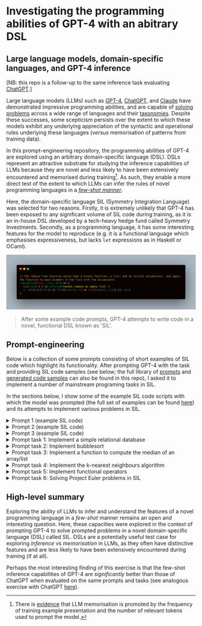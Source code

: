 # Investigating the programming abilities of GPT-4 with an abitrary DSL

## Large language models, domain-specific languages, and GPT-4 inference

[NB: this repo is a follow-up to the same inference task evaluating [ChatGPT](https://github.com/mccaffary/ChatGPT-Domain-Specific-Language/tree/main).]

Large language models (LLMs) such as [GPT-4](https://openai.com/product/gpt-4), [ChatGPT](https://openai.com/blog/chatgpt/), and [Claude](https://scale.com/blog/chatgpt-vs-claude) have demonstrated impressive programming abilities, and are capable of [solving problems](https://github.com/mccaffary/GPT-4-ChatGPT-Project-Euler) across a wide range of languages and their [taxonomies](https://github.com/mccaffary/ChatGPT-Domain-Specific-Language/blob/main/images/programming_language_expressiveness.png). Despite these successes, some scepticism persists over the extent to which these models exhibit any underlying appreciation of the syntactic and operational rules underlying these languages (*versus* memorisation of patterns from training data).

In this prompt-engineering repository, the programming abilities of GPT-4 are explored using an arbitrary domain-specific language (DSL). DSLs represent an attractive substrate for studying the inference capabilities of LLMs because they are novel and less likely to have been extensively encountered and memorised during training[^1]. As such, they enable a more direct test of the extent to which LLMs can infer the rules of novel programming languages in a [*few-shot manner*](https://arxiv.org/abs/2005.14165).

Here, the domain-specific language SIL (Symmetry Integration Language) was selected for two reasons. Firstly, it is extremely unlikely that GPT-4 has been exposed to any significant volume of SIL code during training, as it is an in-house DSL developed by a tech-heavy hedge fund called Symmetry Investments. Secondly, as a programming language, it has some interesting features for the model to reproduce (e.g. it is a functional language which emphasises expressiveness, but lacks `let` expressions as in Haskell or OCaml).

  
![](images/new_SIL_example.png)
> After some example code prompts, GPT-4 attempts to write code in a novel, functional DSL known as 'SIL'.

[^1]: There is [evidence](https://arxiv.org/abs/2202.07646) that LLM memorisation is promoted by the frequency of training example presentation and the number of relevant tokens used to prompt the model.

## Prompt-engineering

Below is a collection of some prompts consisting of short examples of SIL code which highlight its functionality. After prompting GPT-4 with the task and providing SIL code samples (see below; the full library of [prompts](https://github.com/mccaffary/GPT-4-Domain-Specific-Language/tree/main/src/SIL-code/prompt-example) and [generated code samples](https://github.com/mccaffary/GPT-4-Domain-Specific-Language/tree/main/src/SIL-code/generated-SIL-code) can also be found in this repo), I asked it to implement a number of mainstream programing tasks in SIL.

In the sections below, I show some of the example SIL code scripts with which the model was prompted (the full set of examples can be found [here](https://github.com/mccaffary/ChatGPT-Domain-Specific-Language/tree/main/prompt_library)) and its attempts to implement various problems in SIL.

<details>
<summary>Prompt 1 (example SIL code)</summary>
<br>

The first prompt is a script to handle some mail server functionality. As such, it differs greatly from the type of problem I will subsequently prompt ChatGPT to solve, but it does illustrate some of the syntax, data structures, and functional aspects of SIL (e.g. `|>`).

```d
// example of using IMAP IDLE to run rules on new mail
import imap
moveMessages(session,ids,target) => if (ids.length > 0) then imap.moveUIDs(session,ids,target) else false
login = imap.ImapLogin(environment("IMAP_USER"),environment("IMAP_PASS"))
server = imap.ImapServer("imap.fastmail.com","993")
session = imap.Session(server,login,true,imap.Options(debugMode:true)) |> imap.openConnection |> imap.login

rules=[ [
	["INBOX/0receipts",
	[
		"FROM OnlineServices@welcome.aexp.com",
		"FROM interactivebrokers.com",
	]],
	["Junk",
	[
		"FROM Tapatalk",
	]],
	["INBOX/newsletters",
	[
		"FROM news@pitchbook.com",
		"HEADER X-mailer mailgun",
		"HEADER X-mailer WPMailSMTP/Mailer/mailgun 2.4.0",
		"HEADER X-mailer nlserver",
		"FROM hbr.org",
		"FROM elliottwave.com",
		"OR FROM cio.com FROM cio.co.uk",
		"FROM substack.com",
		"FROM eaglealpha.com",
		"FROM haaretz.com",
		"FROM gavekal.com",
		"FROM go.weka.io",
		"FROM marketing.weka.io",
		`HEADER list-unsubscribe ""`,
		`HEADER list-Id ""`,
		`HEADER list-Post ""`,
		`HEADER list-owner""`,
		`HEADER Precedence bulk`,
		`HEADER Precedence list`,
		`HEADER list-bounces ""`,
		`HEADER list-help ""`,
		`HEADER List-Unsubscribe ""`,
		"FROM no-reply",
	]],
	["INBOX/notifications",
	[
		`KEYWORD "$IsNotification"`,
		"FROM feedback@slack.com",
		"FROM donotreply@myhermes.co.uk",
		"FROM skillcast.com",
		"FROM reedmac.co.uk",
		"FROM noreply@uber.com",
		"FROM uber@uber.com",
		"FROM do-not-reply@trello.com",
	]],
]

runRules(Session,Rules) => Rules
	|> map(target => [target[0],(target[1] |>map(term => imap.search(Session,term).ids))])
	|> mapa(set => moveMessages(Session,set[1] |> join,set[0]))

runRulesBox(Session,Rules,Mailbox) => {
	imap.select(Session,Mailbox)
	in runRules(Session,Rules)
}

inboxes=[ "INBOX"]
result = inboxes |> mapa(inbox => runRulesBox(session,rules,imap.Mailbox(session,inbox)))
print(result)
import parallel;
threadFunction(x) => {
	imap.idle(session)
	in inboxes |> mapa(inbox => runRulesBox(session,rules,imap.Mailbox(session,inbox)))
}
parallel.runEvents((x)=>false,[threadFunction])
```
  
</details>

<details>
<summary>Prompt 2 (example SIL code)</summary>
<br>

The second example code prompt similarly aims to highlight some features of this DSL for the model, and introduces some new standard library functions such as `iota` and `fold`.

```d
import imap
import imap_config
import string

// Get the configuration from the environment and command line.
config = imap_config.getConfig(commandLineArguments)

// -------------------------------------------------------------------------------------------------
// Some helper functions.
//
// Firstly, a function to join an array of strings.

joinFields(flds, sep) => {
  len(flds) > 0 |> enforce("Cannot join an empty array.")
  in fold(flds[1:$], (str, fld) => str ~ sep ~ fld, flds[0])
}

// Secondly, a field formatter which strips the field prefix and pads to a fixed width.
// E.g., ("From: me@here.com" |> fmtField(20)) == "me@here.com         "

fmtField(field, width) => {
  pad(str) => iota(width - len(str)) |> fold((a, i) => a ~ " ", str)
  in field
    |> string.split(": ")[1:$]
    |> joinFields(": ")
    |> pad
}

// And thirdly, a function which concatenates the headers into a formatted string.

fmtHeaders(outStr, headers) => {
  outStr ~ "  " ~ joinFields(headers, " | ") ~ "\n"
}

// -------------------------------------------------------------------------------------------------

// Connect to the inbox.
creds = imap.ImapLogin(config.user, config.pass)
server = imap.ImapServer(config.host, config.port)
session =
  imap.Session(server, creds)
  |> imap.openConnection()
  |> imap.login()
inbox = imap.Mailbox(session, "INBOX")

// Get the number of messages in the inbox.
msgCount = imap.status(session, inbox).messages

// Select the default inbox.
inbox |> imap.examine(session, _)

// Get the headers (date, from and subject) for each message, from oldest to newest, format and
// print them.
headers =
  iota(msgCount)
    |> map(id => "#" ~ toString(id + 1))
    |> map(id =>
         imap.fetchFields(session, id, "date from subject").lines
           |> map(hdr => fmtField(hdr, 40)))
    |> fold(fmtHeaders, "INBOX:\n")
print(headers)
```
  
</details>

<details>
<summary>Prompt 3 (example SIL code)</summary>
<br>

The third code sample further illustrates some of the unusual features of this DSL, with the aim that ChatGPT will use these in its own implementations next.

```d
// This script will create a report based on a specific example set of automated 'support' emails.
// E.g.,
//
// "support.mbox": 17 messages 17 new
//  N  1 robot@example.com     Mon May 11 22:26  28/1369  "Alert: new issue 123"
//  N  2 robot@example.com     Tue May 12 12:20  22/933   "Notification: service change"
//  N  3 robot@example.com     Tue May 12 12:36  26/1341  "Alert: new issue 124"
//  N  4 robot@example.com     Wed May 13 02:13  21/921   "Resolution: issue 124"
//  N  5 person@example.com    Wed May 13 18:53  26/1332  "Email not from robot."
//  N  6 robot@example.com     Thu May 14 03:13  27/1339  "Alert: new issue 125"
//  N  7 robot@example.com     Thu May 14 08:46  26/1270  "Resolution: issue 123"
//  N  8 robot@example.com     Thu May 14 17:06  25/1249  "Alert: new issue 126"
//  N  9 robot@example.com     Fri May 15 09:46  24/1185  "Resolution: issue 126"
//  N 10 robot@example.com     Fri May 15 12:33  23/1052  "Alert: new issue 127"
//  N 11 robot@example.com     Fri May 15 15:20  27/1331  "Notification: service change"
//  N 12 robot@example.com     Fri May 15 18:06  23/953   "Resolution: issue 127"
//  N 13 robot@example.com     Mon May 18 12:46  27/1218  "Alert: new issue 128"
//  N 14 robot@example.com     Mon May 18 15:33  32/1628  "Alert: new issue 129"
//  N 15 robot@example.com     Tue May 19 05:26  25/1176  "Resolution: issue 128"
//  N 16 robot@example.com     Tue May 19 08:13  26/1312  "Notification: service change"
//  N 17 robot@example.com     Tue May 19 11:00  28/1275  "Alert: new issue 130"
//
//
// Each of these automated emails are from `robot` _except_ for message 5.  Messages 2, 8 and 16 are
// from `robot` but are unrelated to issues.
//
// This script will search for emails and match new issue numbers with resolutions to report the
// number of outstanding alerts.

import imap
import * from imap.query
import imap_config

import dates
import string

// Get the configuration from the environment and command line.
config = imap_config.getConfig(commandLineArguments)

// Connect to the inbox.
creds = imap.ImapLogin(config.user, config.pass)
server = imap.ImapServer(config.host, config.port)
session =
  imap.Session(server, creds)
    |> imap.openConnection()
    |> imap.login()
inbox = imap.Mailbox(session, "support")

// Select the default inbox.
inbox |> imap.examine(session, _)

// These criteria are common for both our searches.
commonCrit = imap.Query()
    |> and(from(`robot@example.com`))
    |> and(sentSince(dates.Date(2020, 5, 13)))

// Get each of the alerts and resolutions from the past week (13-19 May 2020).
alertMsgIds =
  imap.search(session, imap.Query(subject("Alert: new issue")) |> and(commonCrit)).ids
resolutionMsgIds =
  imap.search(session, imap.Query(subject("Resolution: issue")) |> and(commonCrit)).ids

// A function to get the alert ID from a message subject.
getAlertId(msgId) => {
  imap.fetchFields(session, toString(msgId), "subject").lines[0]
    |> string.split()[$ - 1]
}

// A function to remove an entry from a table whether it's there or not.
removeIfExists(tbl, key) => {
  if find(keys(tbl), key) == [] then
    tbl
  else
    removeEntry(tbl, key)
}

// Now find those alerts which have no resolution.  Firstly the subject for each alert, get the
// issue number end and store it in a table.
allAlertTable = alertMsgIds |> fold((tbl, msgId) => addEntry(tbl, getAlertId(msgId), msgId), {})

// Go through the resolutions and remove their corresponding alerts from the table.
unresolvedAlertTable =
  resolutionMsgIds |> fold((tbl, msgId) => removeIfExists(tbl, getAlertId(msgId)), allAlertTable)

// Create a report with the date of the unresolved alerts.
report =
  keys(unresolvedAlertTable)
    |> map(alertId => {
         msgId = unresolvedAlertTable[alertId] |> toString
       in [ alertId
          , imap.fetchFields(session, msgId, "date").lines[0]
          , imap.fetchText(session, msgId).lines[0]
          ]
       })
    |> fold((outStr, tuple) => {
         outStr ~ "Issue: " ~ tuple[0] ~ "\n  " ~ tuple[1] ~ "\n  Summary: " ~ tuple[2] ~ "\n"
       }, "\nUNRESOLVED ISSUES FROM THE PAST 10 DAYS:\n\n")

// Close the session.
imap.closeConnection(session)

// Print the report last.
print(report)
```
  
</details>

<details>
<summary>Prompt task 1: Implement a simple relational database</summary>
<br>
  
As a first exercise, I asked the model to implement a very simple relational database in SIL, with basic functionalities (note that `//` denotes commenting in SIL).

```d
import imap
import imap_config
import string

// Get the configuration from the environment and command line.
config = imap_config.getConfig(commandLineArguments)

// Connect to the server.
creds = imap.ImapLogin(config.user, config.pass)
server = imap.ImapServer(config.host, config.port)
session =
  imap.Session(server, creds)
  |> imap.openConnection()
  |> imap.login()

// -------------------------------------------------------------------------------------------------
// Here's an attempt to create something resembling a simple relational database.

// Define two tables, 'Employees' and 'Departments'.
Employees = { "1": ["Alice", "Engineering"], "2": ["Bob", "Marketing"], "3": ["Charlie", "Engineering"] }
Departments = { "Engineering": ["Alice", "Charlie"], "Marketing": ["Bob"] }

// Function to emulate SQL SELECT operation.
select = (table, id) => {
    table[id] |> enforce("Id does not exist in table.")
}

// Function to emulate SQL INSERT operation.
insert = (table, id, values) => {
    addEntry(table, id, values)
}

// Function to emulate SQL DELETE operation.
delete = (table, id) => {
    removeEntry(table, id)
}

// Function to emulate SQL JOIN operation.
join = (table1, table2, commonField) => {
    // This is a very basic JOIN operation and does not account for multiple matches, etc.
    joinedTable = {}
    for key in keys(table1) {
        value = table1[key][commonField]
        if find(keys(table2), value) != [] {
            joinedTable = addEntry(joinedTable, key, [table1[key], table2[value]])
        }
    }
    joinedTable
}

// Close the session.
imap.closeConnection(session)

// Perform operations.
newEmployee = ["David", "Marketing"]
Employees = insert(Employees, "4", newEmployee)
Departments = insert(Departments, newEmployee[1], ["David"])
print(select(Employees, "1"))
print(join(Employees, Departments, 1))
```
  
</details>

<details>
<summary>Prompt task 2: Implement bubblesort</summary>
<br>

Implementing sorting algorithms is an archetypal software engineering interview question. Here, I asked GPT-4 to implement [bubblesort](https://en.wikipedia.org/wiki/Bubble_sort) (conceptually the most basic sorting algorithm) in SIL. Below is the response:

```d
// Helper function to bubble up the largest value in one pass
bubble(list) => {
  if length(list) <= 1 then
    list
  else
    if list[0] > list[1] then
      [list[1]] ~ bubble([list[0]] ~ list[2 to $])
    else
      [list[0]] ~ bubble(list[1 to $])
}

// Main BubbleSort function
bubbleSort(list) => {
  bubbled = bubble(list)
  if bubbled == list then
    list
  else
    bubbleSort(bubbled)
}
```
  
</details>

<details>
<summary>Prompt task 3: Implement a function to compute the median of an array/list</summary>
<br>

Next, I prompted the model to write a script for computing the median of a list (generated response below). The helper function `sortList` is, indeed, consistent with functional programming paradigms, but here GPT-4 assumes the existence of the assignment operator `:=`.

```d
// Helper function to sort an array of integers.
sortList(list) => list |> len |> iota |> map(i => list |> min |> snd) |> each((i, minVal) => list := removeIndex(list, minVal))

// Function to compute the median of a set of integers.
computeMedian(list) => {
  // Sort the list in ascending order.
  sortedList = sortList(list)
  
  // Get the length of the list.
  length = len(sortedList)

  // Check if the length is even.
  isEven = length % 2 == 0

  // If the length is even, the median is the average of the two middle numbers.
  // Otherwise, the median is just the middle number.
  median = 
    if isEven then 
      (sortedList[length / 2 - 1] + sortedList[length / 2]) / 2 
    else 
      sortedList[length / 2]
  
  // Return the median.
  median
}
```
  
</details>

<details>
<summary>Prompt task 4: Implement the k-nearest neighbours algorithm</summary>
<br>
  
GPT-4 was next prompted to implement the *k*-nearest neighbours algorithm in SIL. Aside from hallucinating/assuming the existence of a module called `math` (which, arguably, is a reasonable assumption for the scope of this exercise), this seems like an acceptable solution, which appropriately leverages functional operators such as `|>`, `map`, and `fold`.

```d
import math

distance(p1, p2) => {
  math.sqrt(
    math.pow(p1[0] - p2[0], 2)
    + math.pow(p1[1] - p2[1], 2)
  )
}

majorityVote(labels) => {
  labelCounts = labels |> fold((counts, label) => addEntry(counts, label, get(counts, label, 0) + 1), {})
  labelCounts |> maxBy((_, count) => count)
}

knn(data, newPoint, k) => {
  distances = data |> map((point, label) => (distance(point, newPoint), label))
  sorted = distances |> sort((a, b) => a[0] < b[0])
  nearest = sorted |> take(k)
  labels = nearest |> map((_, label) => label)
  majorityVote(labels)
}

```
  
</details>
	

<details>
<summary>Prompt task 5: Implement functional operators</summary>
<br>

One of the interesting features of functional languages is that they can be highly expressive. Here, I prompted GPT-4 to implement the basic functional operators `map`, `filter`, and `reduce` (or `fold` in the context of functional languages).
	
```d
// map

// The map-like function would take a function and a list, and apply the function to each element in the list.
mapList(func, list) => {
  len(list) > 0 |> enforce("Cannot map over an empty list.")
  in iota(len(list)) |> fold((result, i) => addEntry(result, func(list[i])), [])
}

// filter

// The filter-like function would take a predicate and a list, and return a list of elements for which the predicate returns true.
filterList(pred, list) => {
  len(list) > 0 |> enforce("Cannot filter an empty list.")
  in iota(len(list)) |> fold((result, i) => if pred(list[i]) then addEntry(result, list[i]) else result, [])
}

// reduce

// The reduce-like function would take a binary function, a list, and an initial accumulator, and apply the function to each element in the list with the accumulator.
reduceList(func, list, acc) => {
  len(list) > 0 |> enforce("Cannot reduce an empty list.")
  in iota(len(list)) |> fold((result, i) => func(result, list[i]), acc)
}

```
  
</details>

<details>
<summary>Prompt task 6: Solving Project Euler problems in SIL</summary>
<br>

[Project Euler](https://projecteuler.net/) is a collection of mathematical and programming problems (which I think make [interesting prompts](https://github.com/mccaffary/ChatGPT-Project-Euler) for LLMs). Here, I prompt GPT-4 to solve the first two Project Euler problems using SIL.

```d
// Project Euler problem #1:
// Here, my prompt was to solve the (easy) first problem of the Project Euler series (https://projecteuler.net/problem=1)

// Define a range from 1 to 999.
range = iota(999) |> map(x => x + 1)

// Define a function to check if a number is a multiple of 3 or 5.
isMultipleOf3Or5 = (num) => num % 3 == 0 || num % 5 == 0

// Filter the range to get only multiples of 3 or 5.
multiples = range |> filter(isMultipleOf3Or5)

// Sum the multiples.
sum = multiples |> fold((a, b) => a + b, 0)

// Print the sum.
print(sum)

```

```d
// Project Euler problem #2:
// This prompt is to solve the second Project Euler problem (https://projecteuler.net/problem=2)

// Define a function to generate the next term in the Fibonacci sequence.
nextFibonacciTerm = (tuple) => [tuple[1], tuple[0] + tuple[1]]

// Start with the first two terms.
initialTerms = [1, 2]

// Define a function to generate Fibonacci sequence up to a limit.
generateFibonacci = (limit) => {
  fibonacciSequence = unfold(nextFibonacciTerm, initialTerms, (tuple) => tuple[1] <= limit)
  fibonacciSequence
}

// Define a function to check if a number is even.
isEven = (num) => num % 2 == 0

// Generate the Fibonacci sequence up to four million.
fibonacciSequence = generateFibonacci(4000000)

// Extract the second term from each tuple in the sequence, which is the actual Fibonacci number.
fibonacciNumbers = fibonacciSequence |> map(tuple => tuple[1])

// Filter the sequence to get only even numbers.
evenFibonacciNumbers = fibonacciNumbers |> filter(isEven)

// Sum the even numbers.
sum = evenFibonacciNumbers |> fold((a, b) => a + b, 0)

// Print the sum.
print(sum)

```
  
</details>

## High-level summary

Exploring the ability of LLMs to infer and understand the features of a novel programming language in a *few-shot* manner remains an open and interesting question. Here, these capacities were explored in the context of prompting GPT-4 to solve prompted problems in a novel domain-specific language (DSL) called SIL. DSLs are a potentially useful test case for exploring *inference* vs *memorisation* in LLMs, as they often have distinctive features and are less likely to have been extensively encountered during training (if at all).
  
Perhaps the most interesting finding of this exercise is that the few-shot inference capabilities of GPT-4 are *significantly* better than those of ChatGPT when evaluated on the same prompts and tasks (see analogous exercise with ChatGPT [here](https://github.com/mccaffary/ChatGPT-Domain-Specific-Language/tree/main)).
  
